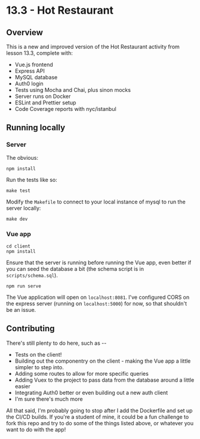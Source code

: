 # 13.3 - Hot Restaurant
## Overview
This is a new and improved version of the Hot Restaurant activity from lesson 13.3, complete with:

- Vue.js frontend
- Express API
- MySQL database
- Auth0 login
- Tests using Mocha and Chai, plus sinon mocks
- Server runs on Docker
- ESLint and Prettier setup
- Code Coverage reports with nyc/istanbul

## Running locally
### Server
The obvious:
```shell
npm install
```
Run the tests like so:
```shell
make test
```
Modify the `Makefile` to connect to your local instance of mysql to run the server locally:
```shell
make dev
```

### Vue app
```shell
cd client
npm install
```
Ensure that the server is running before running the Vue app, even better if you can seed the database a bit (the schema script is in `scripts/schema.sql`).
```shell
npm run serve
```
The Vue application will open on `localhost:8081`.  I've configured CORS on the express server (running on `localhost:5000`) for now, so that shouldn't be an issue.

## Contributing
There's still plenty to do here, such as --
- Tests on the client!
- Building out the componentry on the client - making the Vue app a little simpler to step into.
- Adding some routes to allow for more specific queries
- Adding Vuex to the project to pass data from the database around a little easier
- Integrating Auth0 better or even building out a new auth client
- I'm sure there's much more

All that said, I'm probably going to stop after I add the Dockerfile and set up the CI/CD builds.  If you're a student of mine, it could be a fun challenge to fork this repo and try to do some of the things listed above, or whatever you want to do with the app!

